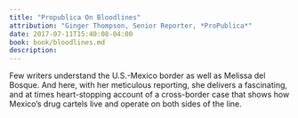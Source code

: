 ```yaml
---
title: "Propublica On Bloodlines"
attribution: "Ginger Thompson, Senior Reporter, *ProPublica*"
date: 2017-07-11T15:40:08-04:00
book: book/bloodlines.md
description:
---
```

Few writers understand the U.S.-Mexico border as well as Melissa del Bosque. And here, with her meticulous reporting, she delivers a fascinating, and at times heart-stopping account of a cross-border case that shows how Mexico’s drug cartels live and operate on both sides of the line.
